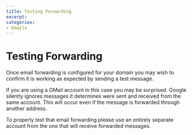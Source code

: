 ```yaml
---
title: Testing Forwarding
excerpt: 
categories:
- Emails
---
```


# Testing Forwarding

Once email forwarding is configured for your domain you may wish to confirm it is working as expected by sending a test message.

If you are using a GMail account in this case you may be surprised. Google silently ignores messages it determines were sent and received from the same account. This will occur even if the message is forwarded through another address.

To properly test that email forwarding please use an entirely separate account from the one that will receive forwarded messages.



